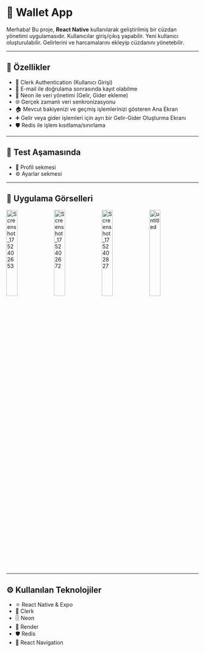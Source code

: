 # 💼 Wallet App

Merhaba! Bu proje, **React Native** kullanılarak geliştirilmiş bir cüzdan yönetimi uygulamasıdır. Kullanıcılar giriş/çıkış yapabilir. Yeni kullanıcı oluşturulabilir. Gelirlerini ve harcamalarını ekleyip cüzdanını yönetebilir.

---

## 🚀 Özellikler

- 🔐 Clerk Authentication (Kullanıcı Girişi)
- 🔐 E-mail ile doğrulama sonrasında kayıt olabilme
- 📝 Neon ile veri yönetimi (Gelir, Gider ekleme)
- 🌐 Gerçek zamanlı veri senkronizasyonu
- 🏠 Mevcut bakiyenizi ve geçmiş işlemlerinizi gösteren Ana Ekran
- ➕ Gelir veya gider işlemleri için ayrı bir Gelir-Gider Oluşturma Ekranı
- 🛡️ Redis ile işlem kısıtlama/sınırlama

---

## 🚀 Test Aşamasında

- 👤 Profil sekmesi
- ⚙️ Ayarlar sekmesi

---

## 📱 Uygulama Görselleri

<p float="left">
  <img width="24%" alt="Screenshot_1752402653" src="https://github.com/user-attachments/assets/3965ee29-4b08-4ae6-8b42-9437f5e0cc61" />
  <img width="24%" alt="Screenshot_1752402672" src="https://github.com/user-attachments/assets/a6be88ca-d319-470b-9beb-02b2e748689d" />
  <img width="24%" alt="Screenshot_1752402827" src="https://github.com/user-attachments/assets/3f24ea9d-c816-4875-9e6b-b6c9e1672024" />
  <img width="24%" alt="untitled" src="https://github.com/user-attachments/assets/eed37d2d-ebb1-47b1-857e-019cad0709db" />
</p>

---

## ⚙️ Kullanılan Teknolojiler

- ⚛️ React Native & Expo
- 🔐 Clerk
- 🗄️ Neon
- 🔄 Render
- 🛡️ Redis
- 📱 React Navigation













